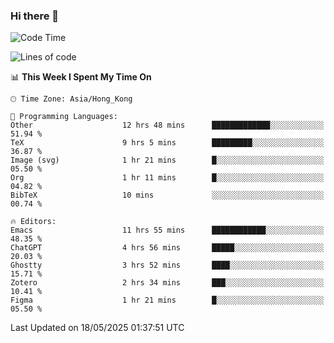 ### Hi there 👋

<!--
**nicehiro/nicehiro** is a ✨ _special_ ✨ repository because its `README.md` (this file) appears on your GitHub profile.

Here are some ideas to get you started:

- 🔭 I’m currently working on ...
- 🌱 I’m currently learning ...
- 👯 I’m looking to collaborate on ...
- 🤔 I’m looking for help with ...
- 💬 Ask me about ...
- 📫 How to reach me: ...
- 😄 Pronouns: ...
- ⚡ Fun fact: ...
-->

<!--START_SECTION:waka-->
![Code Time](http://img.shields.io/badge/Code%20Time-670%20hrs%2052%20mins-blue)

![Lines of code](https://img.shields.io/badge/From%20Hello%20World%20I%27ve%20Written-1.7%20million%20lines%20of%20code-blue)

📊 **This Week I Spent My Time On** 

```text
🕑︎ Time Zone: Asia/Hong_Kong

💬 Programming Languages: 
Other                    12 hrs 48 mins      █████████████░░░░░░░░░░░░   51.94 % 
TeX                      9 hrs 5 mins        █████████░░░░░░░░░░░░░░░░   36.87 % 
Image (svg)              1 hr 21 mins        █░░░░░░░░░░░░░░░░░░░░░░░░   05.50 % 
Org                      1 hr 11 mins        █░░░░░░░░░░░░░░░░░░░░░░░░   04.82 % 
BibTeX                   10 mins             ░░░░░░░░░░░░░░░░░░░░░░░░░   00.74 % 

🔥 Editors: 
Emacs                    11 hrs 55 mins      ████████████░░░░░░░░░░░░░   48.35 % 
ChatGPT                  4 hrs 56 mins       █████░░░░░░░░░░░░░░░░░░░░   20.03 % 
Ghostty                  3 hrs 52 mins       ████░░░░░░░░░░░░░░░░░░░░░   15.71 % 
Zotero                   2 hrs 34 mins       ███░░░░░░░░░░░░░░░░░░░░░░   10.41 % 
Figma                    1 hr 21 mins        █░░░░░░░░░░░░░░░░░░░░░░░░   05.50 % 
```


 Last Updated on 18/05/2025 01:37:51 UTC
<!--END_SECTION:waka-->

